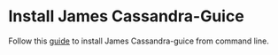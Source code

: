 # Install James Cassandra-Guice

Follow this [guide](https://james.apache.org/server/install/guice-cassandra.html) to install James Cassandra-guice 
from command line.